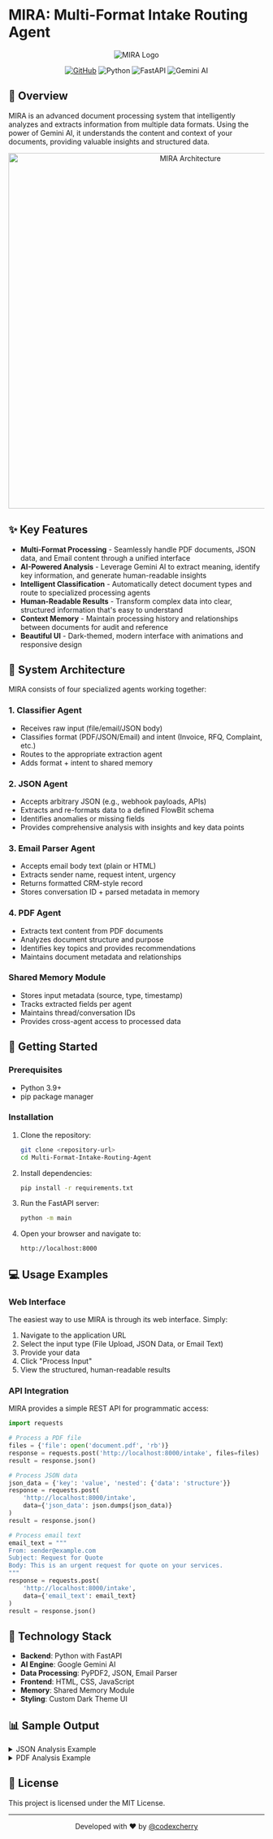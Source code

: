 # MIRA: Multi-Format Intake Routing Agent

<div align="center">
  
  ![MIRA Logo](https://img.shields.io/badge/MIRA-Multi--Format%20Intake%20Routing%20Agent-8A2BE2?style=for-the-badge&logo=robot&logoColor=white)
  
  [![GitHub](https://img.shields.io/badge/GitHub-codexcherry-00BFFF?style=flat-square&logo=github)](https://github.com/codexcherry)
  ![Python](https://img.shields.io/badge/Python-3.9+-blue?style=flat-square&logo=python&logoColor=white)
  ![FastAPI](https://img.shields.io/badge/FastAPI-modern-009688?style=flat-square&logo=fastapi&logoColor=white)
  ![Gemini AI](https://img.shields.io/badge/Gemini_AI-Powered-8E44AD?style=flat-square&logo=google&logoColor=white)
  
</div>

## 🌟 Overview

MIRA is an advanced document processing system that intelligently analyzes and extracts information from multiple data formats. Using the power of Gemini AI, it understands the content and context of your documents, providing valuable insights and structured data.

<div align="center">
  <img src="https://via.placeholder.com/800x400.png?text=MIRA+System+Architecture" alt="MIRA Architecture" width="700px"/>
</div>

## ✨ Key Features

- **Multi-Format Processing** - Seamlessly handle PDF documents, JSON data, and Email content through a unified interface
- **AI-Powered Analysis** - Leverage Gemini AI to extract meaning, identify key information, and generate human-readable insights
- **Intelligent Classification** - Automatically detect document types and route to specialized processing agents
- **Human-Readable Results** - Transform complex data into clear, structured information that's easy to understand
- **Context Memory** - Maintain processing history and relationships between documents for audit and reference
- **Beautiful UI** - Dark-themed, modern interface with animations and responsive design

## 🧩 System Architecture

MIRA consists of four specialized agents working together:

### 1. Classifier Agent
- Receives raw input (file/email/JSON body)
- Classifies format (PDF/JSON/Email) and intent (Invoice, RFQ, Complaint, etc.)
- Routes to the appropriate extraction agent
- Adds format + intent to shared memory

### 2. JSON Agent
- Accepts arbitrary JSON (e.g., webhook payloads, APIs)
- Extracts and re-formats data to a defined FlowBit schema
- Identifies anomalies or missing fields
- Provides comprehensive analysis with insights and key data points

### 3. Email Parser Agent
- Accepts email body text (plain or HTML)
- Extracts sender name, request intent, urgency
- Returns formatted CRM-style record
- Stores conversation ID + parsed metadata in memory

### 4. PDF Agent
- Extracts text content from PDF documents
- Analyzes document structure and purpose
- Identifies key topics and provides recommendations
- Maintains document metadata and relationships

### Shared Memory Module
- Stores input metadata (source, type, timestamp)
- Tracks extracted fields per agent
- Maintains thread/conversation IDs
- Provides cross-agent access to processed data

## 🚀 Getting Started

### Prerequisites
- Python 3.9+
- pip package manager

### Installation

1. Clone the repository:
   ```bash
   git clone <repository-url>
   cd Multi-Format-Intake-Routing-Agent
   ```

2. Install dependencies:
   ```bash
   pip install -r requirements.txt
   ```

3. Run the FastAPI server:
   ```bash
   python -m main
   ```

4. Open your browser and navigate to:
   ```
   http://localhost:8000
   ```

## 💻 Usage Examples

### Web Interface

The easiest way to use MIRA is through its web interface. Simply:

1. Navigate to the application URL
2. Select the input type (File Upload, JSON Data, or Email Text)
3. Provide your data
4. Click "Process Input"
5. View the structured, human-readable results

### API Integration

MIRA provides a simple REST API for programmatic access:

```python
import requests

# Process a PDF file
files = {'file': open('document.pdf', 'rb')}
response = requests.post('http://localhost:8000/intake', files=files)
result = response.json()

# Process JSON data
json_data = {'key': 'value', 'nested': {'data': 'structure'}}
response = requests.post(
    'http://localhost:8000/intake', 
    data={'json_data': json.dumps(json_data)}
)
result = response.json()

# Process email text
email_text = """
From: sender@example.com
Subject: Request for Quote
Body: This is an urgent request for quote on your services.
"""
response = requests.post(
    'http://localhost:8000/intake', 
    data={'email_text': email_text}
)
result = response.json()
```

## 🔧 Technology Stack

- **Backend**: Python with FastAPI
- **AI Engine**: Google Gemini AI
- **Data Processing**: PyPDF2, JSON, Email Parser
- **Frontend**: HTML, CSS, JavaScript
- **Memory**: Shared Memory Module
- **Styling**: Custom Dark Theme UI

## 📊 Sample Output

<details>
<summary>JSON Analysis Example</summary>

```json
{
  "data": { "order_id": "12345", "customer": "Acme Corp", "items": [...] },
  "ai_analysis": {
    "summary": "This is a purchase order from Acme Corp with 3 line items",
    "structure_description": "Hierarchical JSON with order metadata and line items",
    "key_data_points": ["Total order value: $1,245.00", "3 unique products"],
    "likely_purpose": "Order processing system integration",
    "insights": ["High-value customer based on order history", "Contains expedited shipping request"]
  }
}
```
</details>

<details>
<summary>PDF Analysis Example </summary>

```json
{
  "document_type": "invoice",
  "title": "Invoice #INV-2023-04-15",
  "ai_analysis": {
    "likely_document_type": "Invoice",
    "content_summary": "This invoice from ABC Suppliers details a purchase of office equipment",
    "topics": ["Office Supplies", "Procurement", "Accounts Payable"],
    "recommended_next_steps": ["Forward to accounting department", "Match with purchase order #PO-2023-04-01"]
  }
}
```
</details>

## 📄 License

This project is licensed under the MIT License.

---

<div align="center">
  <p>Developed with ❤️ by <a href="https://github.com/codexcherry">@codexcherry</a></p>
</div>
